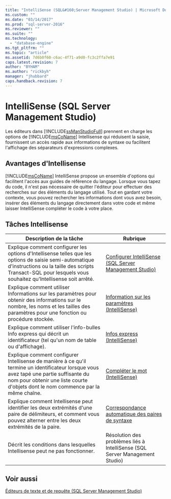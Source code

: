 ```yaml
---
title: "IntelliSense (SQL&#160;Server Management Studio) | Microsoft Docs"
ms.custom: ""
ms.date: "03/14/2017"
ms.prod: "sql-server-2016"
ms.reviewer: ""
ms.suite: ""
ms.technology: 
  - "database-engine"
ms.tgt_pltfrm: ""
ms.topic: "article"
ms.assetid: 7d6b0f60-c6ac-4f71-a9d0-fc3c2ffa7e91
caps.latest.revision: 7
author: "BYHAM"
ms.author: "rickbyh"
manager: "jhubbard"
caps.handback.revision: 7
---
```

# IntelliSense (SQL&#160;Server Management Studio)
  Les éditeurs dans [!INCLUDE[ssManStudioFull](../../includes/ssmanstudiofull-md.md)] prennent en charge les options de [!INCLUDE[msCoName](../../includes/msconame-md.md)] Intellisense qui réduisent la saisie, fournissent un accès rapide aux informations de syntaxe ou facilitent l'affichage des séparateurs d'expressions complexes.  
  
## Avantages d'Intellisense  
 [!INCLUDE[msCoName](../../includes/msconame-md.md)] IntelliSense propose un ensemble d'options qui facilitent l'accès aux guides de référence du langage. Lorsque vous tapez du code, il n'est pas nécessaire de quitter l'éditeur pour effectuer des recherches sur des éléments du langage utilisé. Tout en gardant votre contexte, vous pouvez rechercher les informations dont vous avez besoin, insérer des éléments du langage directement dans votre code et même laisser IntelliSense compléter le code à votre place.  
  
## Tâches Intellisense  
  
|Description de la tâche|Rubrique|  
|----------------------|-----------|  
|Explique comment configurer les options d'Intellisense telles que les options de saisie semi-automatique d'instructions ou la taille des scripts Transact-SQL pour lesquels vous souhaitez qu'Intellisense soit arrêté.|[Configurer IntelliSense &#40;SQL Server Management Studio&#41;](../../relational-databases/scripting/configure-intellisense-sql-server-management-studio.md)|  
|Explique comment utiliser Informations sur les paramètres pour obtenir des informations sur le nombre, les noms et les tailles des paramètres pour une fonction ou procédure stockée.|[Information sur les paramètres &#40;IntelliSense&#41;](../../relational-databases/scripting/parameter-info-intellisense.md)|  
|Explique comment utiliser l'info-bulles Info express qui décrit un identificateur (tel qu'un nom de table ou d'affichage).|[Infos express &#40;IntelliSense&#41;](../../relational-databases/scripting/quick-info-intellisense.md)|  
|Explique comment configurer Intellisense de manière à ce qu'il termine un identificateur lorsque vous avez tapé une partie suffisante du nom pour obtenir une liste courte d'objets dont le nom commence par la même chaîne.|[Compléter le mot &#40;IntelliSense&#41;](../../relational-databases/scripting/complete-word-intellisense.md)|  
|Explique comment Intellisense peut identifier les deux extrémités d'une paire de délimiteurs, et comment vous pouvez alterner entre les deux extrémités de la paire.|[Correspondance automatique des paires de syntaxe](../../relational-databases/scripting/automatic-matching-of-syntax-pairs.md)|  
|Décrit les conditions dans lesquelles Intellisense peut ne pas fonctionner.|Résolution des problèmes liés à IntelliSense (SQL Server Management Studio)|  
  
## Voir aussi  
 [Éditeurs de texte et de requête &#40;SQL Server Management Studio&#41;](../../relational-databases/scripting/query-and-text-editors-sql-server-management-studio.md)  
  
  